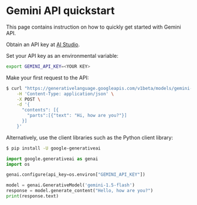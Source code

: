 # Gemini API quickstart

This page contains instruction on how to quickly get started with Gemini API.

Obtain an API key at [AI Studio][1].

Set your API key as an environmental variable: 

```sh
export GEMINI_API_KEY=<YOUR KEY>
```

Make your first request to the API:

```sh
$ curl "https://generativelanguage.googleapis.com/v1beta/models/gemini-1.5-flash:generateContent?key=$GEMINI_API_KEY" \
    -H 'Content-Type: application/json' \
    -X POST \
    -d '{
      "contents": [{
        "parts":[{"text": "Hi, how are you?"}]
      }]
    }'
```

Alternatively, use the client libraries such as the Python client library:

```sh
$ pip install -U google-generativeai
```

```python
import google.generativeai as genai
import os

genai.configure(api_key=os.environ["GEMINI_API_KEY"])

model = genai.GenerativeModel('gemini-1.5-flash')
response = model.generate_content("Hello, how are you?")
print(response.text)
```


[1]: https://aistudio.google.com/
